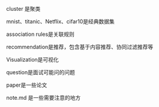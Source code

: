 cluster 是聚类

mnist、titanic、Netflix、cifar10是经典数据集

association rules是关联规则

recommendation是推荐，包含基于内容推荐、协同过滤推荐等

Visualization是可视化

question是面试可能问的问题

paper是一些论文

note.md 是一些需要注意的地方
